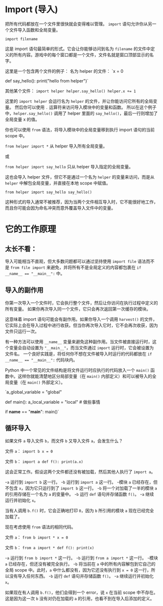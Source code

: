 # Import (导入)
把所有代码都放在一个文件里很快就会变得难以管理。
`import` 语句允许你从另一个文件导入函数和全局变量。

`import filename`

这是 import 语句最简单的形式。它会让你能够访问到名为 `filename` 的文件中定义的所有内容。游戏中的每个窗口都是一个文件，文件名就是窗口顶部显示的名字。

这里是一个包含两个文件的例子：
名为 helper 的文件：
`x = 0

def say_hello():
    print("hello from helper")`

其他某个文件：
`import helper
helper.say_hello()
helper.x += 1`

这里的 `import helper` 会运行名为 `helper` 的文件，并让你能访问它所有的全局变量。
然后你可以使用 `.` 运算符来访问导入模块中的变量和函数。
所以在这个例子中，`helper.say_hello()` 调用了 helper 里面的 `say_hello()`，最后一行则增加了全局变量 x 的值。

你也可以使用 `from` 语法，将导入模块中的全局变量移到执行 import 语句的当前 scope 中。

`from helper import *`
从 helper 导入所有全局变量。

或

`from helper import say_hello`
只从 helper 导入指定的全局变量。

这也会导入 helper 文件，但它不是通过一个名为 `helper` 的变量来访问，而是从 `helper` 中解包全局变量，并直接在本地 scope 中赋值。

`from helper import say_hello
say_hello()`

这种形式的导入通常不被推荐，因为当两个文件相互导入时，它不能很好地工作，而且你可能会因为命名冲突而意外覆盖导入文件中的变量。

# 它的工作原理

## 太长不看：
导入可能相当不直观，但大多数问题都可以通过坚持使用 `import file` 语法而不是 `from file import` 来避免，并将所有不是全局定义的内容都包裹在
`if __name__ == "__main__":`
中。

## 导入的副作用
你第一次导入一个文件时，它会执行整个文件，然后让你访问在执行过程中定义的所有变量。
如果你再次导入同一个文件，它只会再次返回第一次缓存的模块。

这意味着 import 语句可能会有副作用。如果你导入一个调用 `harvest()` 的文件，它实际上会在导入过程中进行收获。但当你再次导入它时，它不会再次收获，因为文件只运行一次。

有一种方法可以使用 `__name__` 变量来避免这种副作用。当文件被直接运行时，这个变量会自动设置为 `"__main__"`，而当文件通过 `import` 运行时，它会被设置为文件名。
一个良好实践是，将任何你不想在文件被导入时运行的代码都放在 `if __name__ == "__main__":` 代码块内。

Python 中一个常见的文件结构是将文件运行时应执行的代码放入一个 `main()` 函数中。这样你就能清楚地区分局部变量（在 `main()` 内部定义）和可以被导入的全局变量（在 `main()` 外部定义）。

`a_global_variable = "global"

def main():
    a_local_variable = "local"
    # 做些事情

if __name__ == "__main__":
    main()`

## 循环导入
如果文件 `a` 导入文件 `b`，而文件 `b` 又导入文件 `a`，会发生什么？

文件 `a`：
`import b
x = 0`

文件 `b`：
`import a
def f():
    print(a.x)`

这会正常工作。假设这两个文件都还没有被加载，然后其他人执行了 `import a`。

-`a` 运行到 `import b` 这一行。
-`b` 运行到 `import a` 这一行。
-模块 `a` 已经存在，但不包含 `x`，因为它只运行到了 `import b` 这一行。
-`b` 将一个对加载了一半的模块 `a` 的引用存储在一个名为 `a` 的变量中。
-`b` 运行 `def` 语句并存储函数 `f()`。
-`a` 继续运行并初始化 `x`。

当有人调用 `b.f()` 时，它会正确地打印 `0`，因为 `b` 所引用的模块 `a` 现在已经完全加载了。

现在考虑使用 `from` 语法的相同代码。

文件 `a`：
`from b import *
x = 0`

文件 `b`：
`from a import *
def f():
    print(x)`

-`a` 运行到 `from b import *` 这一行。
-`b` 运行到 `from a import *` 这一行。
-模块 `a` 已经存在，但还没有被完全执行。
-`b` 将当前在 `a` 中的所有内容解包到它自己的全局 scope 中。此时，`a` 中什么都没有，因为它还没有执行到 `x = 0` 这一行，所以没有导入任何东西。
-`b` 运行 `def` 语句并存储函数 `f()`。
-`a` 继续运行并初始化 `x`。

如果现在有人调用 `b.f()`，他们会得到一个 error，说 `x` 在当前 scope 中不存在。这是因为这一次 `b` 没有对仍在加载的 `a` 的引用，也看不到在导入后添加的定义。